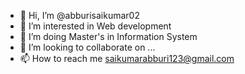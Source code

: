 - 👋 Hi, I’m @abburisaikumar02
- 👀 I’m interested in Web development
- 🌱 I’m doing Master's in Information System
- 💞️ I’m looking to collaborate on ...
- 📫 How to reach me saikumarabburi123@gmail.com

<!---
abburisaikumar02/abburisaikumar02 is a ✨ special ✨ repository because its `README.md` (this file) appears on your GitHub profile.
You can click the Preview link to take a look at your changes.
--->
